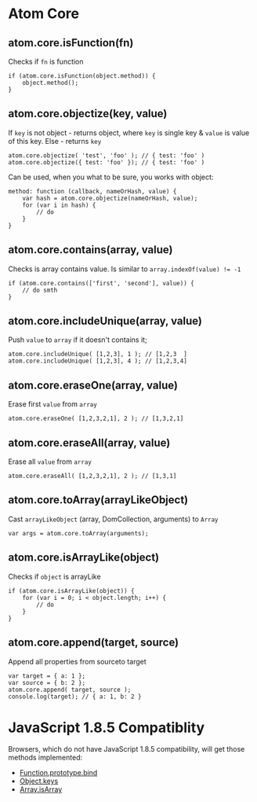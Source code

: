 Atom Core
=========

## atom.core.isFunction(fn)

Checks if `fn` is function

	if (atom.core.isFunction(object.method)) {
		object.method();
	}

## atom.core.objectize(key, value)

If `key` is not object - returns object, where `key` is single key & `value` is value of this key.
Else - returns `key`

	atom.core.objectize( 'test', 'foo' ); // { test: 'foo' )
	atom.core.objectize({ test: 'foo' }); // { test: 'foo' )

Can be used, when you what to be sure, you works with object:

	method: function (callback, nameOrHash, value) {
		var hash = atom.core.objectize(nameOrHash, value);
		for (var i in hash) {
			// do
		}
	}

## atom.core.contains(array, value)

Checks is array contains value. Is similar to `array.indexOf(value) != -1`

	if (atom.core.contains(['first', 'second'], value)) {
		// do smth
	}

## atom.core.includeUnique(array, value)

Push `value` to `array` if it doesn't contains it;

	atom.core.includeUnique( [1,2,3], 1 ); // [1,2,3  ]
	atom.core.includeUnique( [1,2,3], 4 ); // [1,2,3,4]

## atom.core.eraseOne(array, value)

Erase first `value` from `array`

	atom.core.eraseOne( [1,2,3,2,1], 2 ); // [1,3,2,1]

## atom.core.eraseAll(array, value)

Erase all `value` from `array`

	atom.core.eraseAll( [1,2,3,2,1], 2 ); // [1,3,1]

## atom.core.toArray(arrayLikeObject)

Cast `arrayLikeObject` (array, DomCollection, arguments) to `Array`

	var args = atom.core.toArray(arguments);

## atom.core.isArrayLike(object)

Checks if `object` is arrayLike

	if (atom.core.isArrayLike(object)) {
		for (var i = 0; i < object.length; i++) {
			// do
		}
	}

## atom.core.append(target, source)

Append all properties from sourceto target

	var target = { a: 1 };
	var source = { b: 2 };
	atom.core.append( target, source );
	console.log(target); // { a: 1, b: 2 }




JavaScript 1.8.5 Compatiblity
=============================

Browsers, which do not have JavaScript 1.8.5 compatibility, will get those methods implemented:

* [Function.prototype.bind](https://developer.mozilla.org/en/JavaScript/Reference/Global_Objects/Function/bind)
* [Object.keys](https://developer.mozilla.org/en/JavaScript/Reference/Global_Objects/Object/keys)
* [Array.isArray](https://developer.mozilla.org/en/JavaScript/Reference/Global_Objects/Array/isArray)
